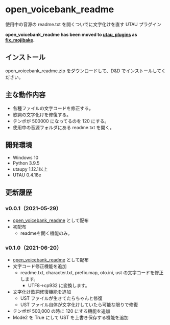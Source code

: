 # open_voicebank_readme

使用中の音源の readme.txt を開くついでに文字化けを直す UTAU プラグイン

**open_voicebank_readme has been moved to [utau_plugins](https://github.com/oatsu-gh/utau_plugins) as [fix_mojibake](https://github.com/oatsu-gh/utau_plugins/fix_mojibake).**

## インストール

open_voicebank_readme.zip をダウンロードして、D&D でインストールしてください。

## 主な動作内容

- 各種ファイルの文字コードを修正する。
- 歌詞の文字化けを修復する。
- テンポが 500000 になってるのを 120 にする。
- 使用中の音源フォルダにある readme.txt を開く。

## 開発環境

- Windows 10
- Python 3.9.5
- utaupy 1.12.1以上
- UTAU 0.4.18e

## 更新履歴

### v0.0.1（2021-05-29）

- [open_voicebank_readme](https://github.com/oatsu-gh/open_voicebank_readme) として配布
- 初配布
    - readmeを開く機能のみ。

### v0.1.0（2021-06-20）

- [open_voicebank_readme](https://github.com/oatsu-gh/open_voicebank_readme) として配布
- 文字コード修正機能を追加
    - readme.txt, character.txt, prefix.map, oto.ini, ust の文字コードを修正します。
      - UTF8→cp932 に変換します。
- 文字化け歌詞修復機能を追加
    - UST ファイルが生きてたらちゃんと修復
    - UST ファイル自体が文字化けしていたら可能な限りで修復
- テンポが 500,000 の時に 120 にする機能を追加
- Mode2 を True にして UST を上書き保存する機能を追加

